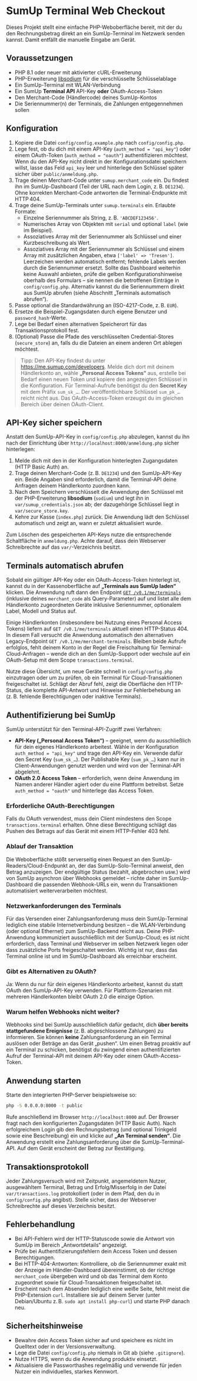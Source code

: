 # SumUp Terminal Web Checkout

Dieses Projekt stellt eine einfache PHP-Weboberfläche bereit, mit der du den Rechnungsbetrag direkt an ein SumUp-Terminal im Netzwerk senden kannst. Damit entfällt die manuelle Eingabe am Gerät.

## Voraussetzungen

- PHP 8.1 oder neuer mit aktivierter cURL-Erweiterung
- PHP-Erweiterung [libsodium](https://www.php.net/manual/de/book.sodium.php) für die verschlüsselte Schlüsselablage
- Ein SumUp-Terminal mit WLAN-Verbindung
- Ein SumUp **Terminal API** API-Key **oder** OAuth-Access-Token
- Den Merchant-Code (Händlercode) deines SumUp-Kontos
- Die Seriennummer(n) der Terminals, die Zahlungen entgegennehmen sollen

## Konfiguration

1. Kopiere die Datei `config/config.example.php` nach `config/config.php`.
2. Lege fest, ob du dich mit einem API-Key (`auth_method = "api_key"`) oder einem OAuth-Token (`auth_method = "oauth"`) authentifizieren möchtest. Wenn du den API-Key nicht direkt in der Konfigurationsdatei speichern willst, lasse das Feld `api_key` leer und hinterlege den Schlüssel später sicher über `public/anmeldung.php`.
3. Trage deinen Merchant-Code unter `sumup.merchant_code` ein. Du findest ihn im SumUp-Dashboard (Teil der URL nach dem Login, z. B. `DE1234`). Ohne korrekten Merchant-Code antworten die Terminal-Endpunkte mit HTTP 404.
4. Trage deine SumUp-Terminals unter `sumup.terminals` ein. Erlaubte Formate:
   - Einzelne Seriennummer als String, z. B. `'ABCDEF123456'`.
   - Numerisches Array von Objekten mit `serial` und optional `label` (wie im Beispiel).
   - Assoziatives Array mit der Seriennummer als Schlüssel und einer Kurzbeschreibung als Wert.
   - Assoziatives Array mit der Seriennummer als Schlüssel und einem Array mit zusätzlichen Angaben, etwa `['label' => 'Tresen']`.
   Leerzeichen werden automatisch entfernt; fehlende Labels werden durch die Seriennummer ersetzt.
   Sollte das Dashboard weiterhin keine Auswahl anbieten, prüfe die gelben Konfigurationshinweise oberhalb des Formulars – sie nennen die betroffenen Einträge in `config/config.php`.
   Alternativ kannst du die Seriennummern direkt aus SumUp abrufen (siehe Abschnitt „Terminals automatisch abrufen“).
5. Passe optional die Standardwährung an (ISO-4217-Code, z. B. `EUR`).
6. Ersetze die Beispiel-Zugangsdaten durch eigene Benutzer und `password_hash`-Werte.
7. Lege bei Bedarf einen alternativen Speicherort für das Transaktionsprotokoll fest.
8. (Optional) Passe die Pfade des verschlüsselten Credential-Stores (`secure_store`) an, falls du die Dateien an einem anderen Ort ablegen möchtest.

> Tipp: Den API-Key findest du unter <https://me.sumup.com/developers>. Melde dich dort mit deinem Händlerkonto an, wähle **„Personal Access Tokens“** aus, erstelle bei Bedarf einen neuen Token und kopiere den angezeigten Schlüssel in die Konfiguration. Für Terminal-Aufrufe benötigst du den **Secret Key** mit dem Präfix `sum_sk_…`. Der veröffentlichbare Schlüssel `sum_pk_…` reicht nicht aus. Das OAuth-Access-Token erzeugst du im gleichen Bereich über deinen OAuth-Client.

## API-Key sicher speichern

Anstatt den SumUp-API-Key in `config/config.php` abzulegen, kannst du ihn nach der Einrichtung über `http://localhost:8000/anmeldung.php` sicher hinterlegen:

1. Melde dich mit den in der Konfiguration hinterlegten Zugangsdaten (HTTP Basic Auth) an.
2. Trage deinen Merchant-Code (z. B. `DE1234`) und den SumUp-API-Key ein. Beide Angaben sind erforderlich, damit die Terminal-API deine Anfragen deinem Händlerkonto zuordnen kann.
3. Nach dem Speichern verschlüsselt die Anwendung den Schlüssel mit der PHP-Erweiterung **libsodium** (`sodium`) und legt ihn in `var/sumup_credentials.json` ab; der dazugehörige Schlüssel liegt in `var/secure_store.key`.
4. Kehre zur Kasse (`index.php`) zurück. Die Anwendung lädt den Schlüssel automatisch und zeigt an, wann er zuletzt aktualisiert wurde.

Zum Löschen des gespeicherten API-Keys nutze die entsprechende Schaltfläche in `anmeldung.php`. Achte darauf, dass dein Webserver Schreibrechte auf das `var/`-Verzeichnis besitzt.

## Terminals automatisch abrufen

Sobald ein gültiger API-Key oder ein OAuth-Access-Token hinterlegt ist, kannst du in der Kassenoberfläche auf **„Terminals aus SumUp laden“** klicken. Die Anwendung ruft dann den Endpoint [`GET /v0.1/me/terminals`](https://developer.sumup.com/terminal-api) (inklusive deines `merchant_code` als Query-Parameter) auf und listet alle dem Händlerkonto zugeordneten Geräte inklusive Seriennummer, optionalem Label, Modell und Status auf.

Einige Händlerkonten (insbesondere bei Nutzung eines Personal Access Tokens) liefern auf `GET /v0.1/me/terminals` aktuell einen HTTP-Status 404. In diesem Fall versucht die Anwendung automatisch den alternativen Legacy-Endpoint `GET /v0.1/me/merchant-terminals`. Bleiben beide Aufrufe erfolglos, fehlt deinem Konto in der Regel die Freischaltung für Terminal-Cloud-Anfragen – wende dich an den SumUp-Support oder wechsle auf ein OAuth-Setup mit dem Scope `transactions.terminal`.

Nutze diese Übersicht, um neue Geräte schnell in `config/config.php` einzutragen oder um zu prüfen, ob ein Terminal für Cloud-Transaktionen freigeschaltet ist. Schlägt der Abruf fehl, zeigt die Oberfläche den HTTP-Status, die komplette API-Antwort und Hinweise zur Fehlerbehebung an (z. B. fehlende Berechtigungen oder inaktive Terminals).

## Authentifizierung bei SumUp

SumUp unterstützt für den Terminal-API-Zugriff zwei Verfahren:

- **API-Key („Personal Access Token“)** – geeignet, wenn du ausschließlich für dein eigenes Händlerkonto arbeitest. Wähle in der Konfiguration `auth_method = "api_key"` und trage den API-Key ein.
  Verwende dafür den Secret Key (`sum_sk_…`). Der Publishable Key (`sum_pk_…`) kann nur in Client-Anwendungen genutzt werden und wird von der Terminal-API abgelehnt.
- **OAuth 2.0 Access Token** – erforderlich, wenn deine Anwendung im Namen anderer Händler agiert oder du eine Plattform betreibst. Setze `auth_method = "oauth"` und hinterlege das Access Token.

### Erforderliche OAuth-Berechtigungen

Falls du OAuth verwendest, muss dein Client mindestens den Scope `transactions.terminal` erhalten. Ohne diese Berechtigung schlägt das Pushen des Betrags auf das Gerät mit einem HTTP-Fehler 403 fehl.

### Ablauf der Transaktion

Die Weboberfläche stößt serverseitig einen Request an den SumUp-Readers/Cloud-Endpunkt an, der das SumUp-Solo-Terminal anweist, den Betrag anzuzeigen. Der endgültige Status (bezahlt, abgebrochen usw.) wird von SumUp asynchron über Webhooks gemeldet – richte daher im SumUp-Dashboard die passenden Webhook-URLs ein, wenn du Transaktionen automatisiert weiterverarbeiten möchtest.

### Netzwerkanforderungen des Terminals

Für das Versenden einer Zahlungsanforderung muss dein SumUp-Terminal lediglich eine stabile Internetverbindung besitzen – die WLAN-Verbindung (oder optional Ethernet) zum SumUp-Backend reicht aus. Deine PHP-Anwendung kommuniziert ausschließlich mit der SumUp-Cloud; es ist nicht erforderlich, dass Terminal und Webserver im selben Netzwerk liegen oder dass zusätzliche Ports freigeschaltet werden. Wichtig ist nur, dass das Terminal online ist und im SumUp-Dashboard als erreichbar erscheint.

### Gibt es Alternativen zu OAuth?

Ja: Wenn du nur für dein eigenes Händlerkonto arbeitest, kannst du statt OAuth den SumUp-API-Key verwenden. Für Plattform-Szenarien mit mehreren Händlerkonten bleibt OAuth 2.0 die einzige Option.

### Warum helfen Webhooks nicht weiter?

Webhooks sind bei SumUp ausschließlich dafür gedacht, dich **über bereits stattgefundene Ereignisse** (z. B. abgeschlossene Zahlungen) zu informieren. Sie können **keine** Zahlungsanforderung an ein Terminal auslösen oder Beträge an das Gerät „pushen“. Um einen Betrag proaktiv auf ein Terminal zu schicken, benötigst du zwingend einen authentifizierten Aufruf der Terminal-API mit deinem API-Key oder einem OAuth-Access-Token.

## Anwendung starten

Starte den integrierten PHP-Server beispielsweise so:

```bash
php -S 0.0.0.0:8000 -t public
```

Rufe anschließend im Browser `http://localhost:8000` auf. Der Browser fragt nach den konfigurierten Zugangsdaten (HTTP Basic Auth). Nach erfolgreichem Login gib den Rechnungsbetrag (und optional Trinkgeld sowie eine Beschreibung) ein und klicke auf **„An Terminal senden“**. Die Anwendung erstellt eine Zahlungsanforderung über die SumUp-Terminal-API. Auf dem Gerät erscheint der Betrag zur Bestätigung.

## Transaktionsprotokoll

Jeder Zahlungsversuch wird mit Zeitpunkt, angemeldetem Nutzer, ausgewähltem Terminal, Betrag und Erfolg/Misserfolg in der Datei `var/transactions.log` protokolliert (oder in dem Pfad, den du in `config/config.php` angibst). Stelle sicher, dass der Webserver Schreibrechte auf dieses Verzeichnis besitzt.

## Fehlerbehandlung

- Bei API-Fehlern wird der HTTP-Statuscode sowie die Antwort von SumUp im Bereich „Antwortdetails“ angezeigt.
- Prüfe bei Authentifizierungsfehlern dein Access Token und dessen Berechtigungen.
- Bei HTTP-404-Antworten: Kontrolliere, ob die Seriennummer exakt mit der Anzeige im Händler-Dashboard übereinstimmt, ob der richtige `merchant_code` übergeben wird und ob das Terminal dem Konto zugeordnet sowie für Cloud-Transaktionen freigeschaltet ist.
- Erscheint nach dem Absenden lediglich eine weiße Seite, fehlt meist die PHP-Extension `curl`. Installiere sie auf deinem Server (unter Debian/Ubuntu z. B. `sudo apt install php-curl`) und starte PHP danach neu.

## Sicherheitshinweise

- Bewahre dein Access Token sicher auf und speichere es nicht im Quelltext oder in der Versionsverwaltung.
- Lege die Datei `config/config.php` niemals in Git ab (siehe `.gitignore`).
- Nutze HTTPS, wenn du die Anwendung produktiv einsetzt.
- Aktualisiere die Passworthashes regelmäßig und verwende für jeden Nutzer ein individuelles, starkes Kennwort.
